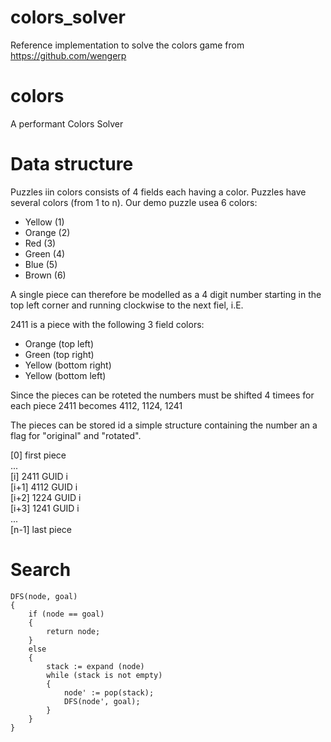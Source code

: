 # colors_solver
Reference implementation to solve the colors game from https://github.com/wengerp

# colors
A performant Colors Solver

# Data structure
Puzzles iin colors consists of 4 fields each having a color. Puzzles have several colors (from 1 to n). Our demo puzzle usea 6 colors:
- Yellow (1)
- Orange (2)
- Red (3)
- Green (4)
- Blue (5)
- Brown (6)

A single piece can therefore be modelled as a 4 digit number starting in the top left corner and running clockwise to the next fiel, i.E.

2411 is a piece with the following 3 field colors: 
- Orange (top left)
- Green (top right)
- Yellow (bottom right)
- Yellow (bottom left)

Since the pieces can be roteted the numbers must be shifted 4 timees for each piece
2411 becomes 4112, 1124, 1241 

The pieces can be stored id a simple structure containing the number an a flag for "original" and "rotated".

[0] first piece  
...  
[i] 2411 GUID i  
[i+1] 4112 GUID i  
[i+2] 1224 GUID i  
[i+3] 1241 GUID i  
...  
[n-1] last piece  

# Search
```
DFS(node, goal)  
{  
    if (node == goal)  
    {  
        return node;  
    }  
    else  
    {  
        stack := expand (node)  
        while (stack is not empty)  
        {  
            node' := pop(stack);  
            DFS(node', goal);  
        }  
    }  
}  
```